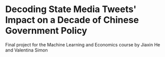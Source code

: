 # Decoding State Media Tweets' Impact on a Decade of Chinese Government Policy

Final project for the Machine Learning and Economics course by Jiaxin He and Valentina Simon

